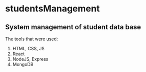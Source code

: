# studentsManagement
## System management of student data base
The tools that were used:
1. HTML, CSS, JS
2. React
3. NodeJS, Express
4. MongoDB
